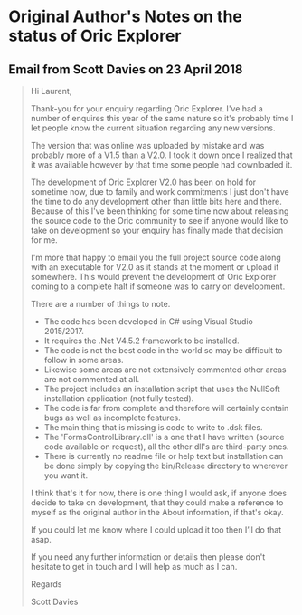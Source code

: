 # Original Author's Notes on the status of Oric Explorer

## Email from Scott Davies on 23 April 2018

> Hi Laurent,
>
> Thank-you for your enquiry regarding Oric Explorer. I've had a number of enquires this year of the same nature so it's probably time I let people know the current situation regarding any new versions.
>
> The version that was online was uploaded by mistake and was probably more of a V1.5 than a V2.0. I took it down once I realized that it was available however by that time some people had downloaded it.
>
> The development of Oric Explorer V2.0 has been on hold for sometime now, due to family and work commitments I just don't have the time to do any development other than little bits here and there. Because of this I've been thinking for some time now about releasing the source code to the Oric community to see if anyone would like to take on development so your enquiry has finally made that decision for me.
>
> I'm more that happy to email you the full project source code along with an executable for V2.0 as it stands at the moment or upload it somewhere. This would prevent the development of Oric Explorer coming to a complete halt if someone was to carry on development.
>
> There are a number of things to note.
>
> - The code has been developed in C# using Visual Studio 2015/2017.
> - It requires the .Net V4.5.2 framework to be installed.
> - The code is not the best code in the world so may be difficult to follow in some areas.
> - Likewise some areas are not extensively commented other areas are not commented at all.
> - The project includes an installation script that uses the NullSoft installation application (not fully tested).
> - The code is far from complete and therefore will certainly contain bugs as well as incomplete features.
> - The main thing that is missing is code to write to .dsk files.
> - The 'FormsControlLibrary.dll' is a one that I have written (source code available on request), all the other dll's are third-party ones.
> - There is currently no readme file or help text but installation can be done simply by copying the bin/Release directory to wherever you want it.
>
> I think that's it for now, there is one thing I would ask, if anyone does decide to take on development, that they could make a reference to myself as the original author in the About information, if that's okay.
>
> If you could let me know where I could upload it too then I’ll do that asap.
>
> If you need any further information or details then please don't hesitate to get in touch and I will help as much as I can.
>
> Regards
>
> Scott Davies 
>
>
